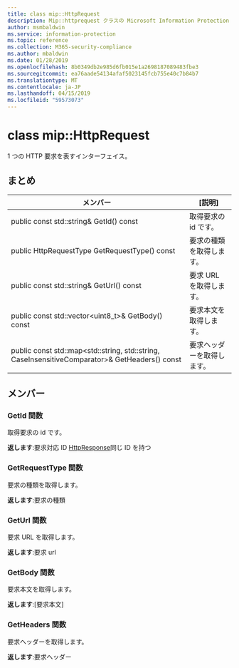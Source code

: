 ```yaml
---
title: class mip::HttpRequest
description: Mip::httprequest クラスの Microsoft Information Protection (MIP) SDK について説明します。
author: msmbaldwin
ms.service: information-protection
ms.topic: reference
ms.collection: M365-security-compliance
ms.author: mbaldwin
ms.date: 01/28/2019
ms.openlocfilehash: 8b0349db2e985d6fb015e1a2698187089483fbe3
ms.sourcegitcommit: ea76aade54134afaf5023145fcb755e40c7b84b7
ms.translationtype: MT
ms.contentlocale: ja-JP
ms.lasthandoff: 04/15/2019
ms.locfileid: "59573073"
---
```

# <a name="class-miphttprequest"></a>class mip::HttpRequest 
1 つの HTTP 要求を表すインターフェイス。
  
## <a name="summary"></a>まとめ
 メンバー                        | [説明]                                
--------------------------------|---------------------------------------------
public const std::string& GetId() const  |  取得要求の id です。
public HttpRequestType GetRequestType() const  |  要求の種類を取得します。
public const std::string& GetUrl() const  |  要求 URL を取得します。
public const std::vector\<uint8_t\>& GetBody() const  |  要求本文を取得します。
public const std::map\<std::string, std::string, CaseInsensitiveComparator\>& GetHeaders() const  |  要求ヘッダーを取得します。
  
## <a name="members"></a>メンバー
  
### <a name="getid-function"></a>GetId 関数
取得要求の id です。

  
**返します**:要求対応 ID [HttpResponse](class_mip_httpresponse.md)同じ ID を持つ
  
### <a name="getrequesttype-function"></a>GetRequestType 関数
要求の種類を取得します。

  
**返します**:要求の種類
  
### <a name="geturl-function"></a>GetUrl 関数
要求 URL を取得します。

  
**返します**:要求 url
  
### <a name="getbody-function"></a>GetBody 関数
要求本文を取得します。

  
**返します**:[要求本文]
  
### <a name="getheaders-function"></a>GetHeaders 関数
要求ヘッダーを取得します。

  
**返します**:要求ヘッダー